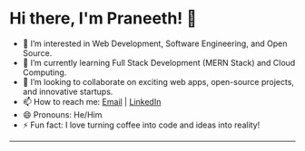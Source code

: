 # Hi there, I'm Praneeth! 👋

- 👀 I’m interested in Web Development, Software Engineering, and Open Source.
- 🌱 I’m currently learning Full Stack Development (MERN Stack) and Cloud Computing.
- 💞️ I’m looking to collaborate on exciting web apps, open-source projects, and innovative startups.
- 📫 How to reach me: [Email](mailto:praneethummadisetty.com) | [LinkedIn](https://www.linkedin.com/in/ummadisetty-praneeth)
- 😄 Pronouns: He/Him
- ⚡ Fun fact: I love turning coffee into code and ideas into reality!

---

<!---
Prani-25/Prani-25 is a ✨ special ✨ repository because its `README.md` (this file) appears on your GitHub profile.
You can click the Preview link to take a look at your changes.
--->

